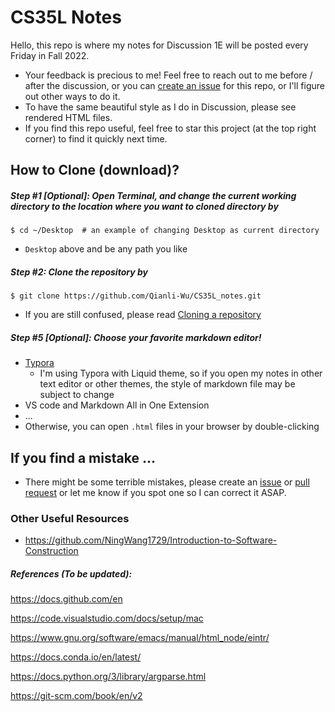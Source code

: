 # CS35L Notes

Hello, this repo is where my notes for Discussion 1E will be posted every Friday in Fall 2022. 

* Your feedback is precious to me! Feel free to reach out to me before / after the discussion, or you can [create an issue](https://docs.github.com/en/issues/tracking-your-work-with-issues/creating-an-issue) for this repo, or I'll figure out other ways to do it.
* To have the same beautiful style as I do in Discussion, please see rendered HTML files.
* If you find this repo useful, feel free to star this project (at the top right corner) to find it quickly next time. 



## How to Clone (download)?

##### Step #1 *[Optional]*: **Open Terminal, and change the current working directory to the location where you want to cloned directory by**

```shell
$ cd ~/Desktop  # an example of changing Desktop as current directory
```

* `Desktop` above and be any path you like

##### Step #2: Clone the repository by

```shell
$ git clone https://github.com/Qianli-Wu/CS35L_notes.git
```

- If you are still confused, please read [Cloning a repository](https://docs.github.com/en/repositories/creating-and-managing-repositories/cloning-a-repository)

##### Step #5 *[Optional]*: Choose your favorite markdown editor!

* [Typora](https://typora.io) 
  * I'm using Typora with Liquid theme, so if you open my notes in other text editor or other themes, the style of markdown file may be subject to change
* VS code and Markdown All in One Extension
* ...
* Otherwise, you can open `.html` files in your browser by double-clicking



## If you find a mistake ...

* There might be some terrible mistakes, please create an [issue](https://docs.github.com/en/issues/tracking-your-work-with-issues/creating-an-issue) or [pull request](https://docs.github.com/en/pull-requests/collaborating-with-pull-requests/proposing-changes-to-your-work-with-pull-requests/creating-a-pull-request) or let me know if you spot one so I can correct it ASAP.



### Other Useful Resources

* https://github.com/NingWang1729/Introduction-to-Software-Construction 





##### References (To be updated):

https://docs.github.com/en

https://code.visualstudio.com/docs/setup/mac

https://www.gnu.org/software/emacs/manual/html_node/eintr/

https://docs.conda.io/en/latest/

https://docs.python.org/3/library/argparse.html

https://git-scm.com/book/en/v2



